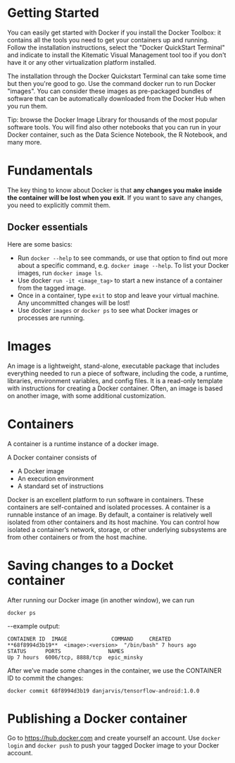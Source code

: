 # Getting Started

You can easily get started with Docker if you install the Docker Toolbox: it contains all the tools you need to get your containers up and running. Follow the installation instructions, select the "Docker QuickStart Terminal" and indicate to install the Kitematic Visual Management tool too if you don't have it or any other virtualization platform installed.

The installation through the Docker Quickstart Terminal can take some time but then you're good to go. Use the command docker run to run Docker "images". You can consider these images as pre-packaged bundles of software that can be automatically downloaded from the Docker Hub when you run them.

Tip: browse the Docker Image Library for thousands of the most popular software tools. You will find also other notebooks that you can run in your Docker container, such as the Data Science Notebook, the R Notebook, and many more.


# Fundamentals 
The key thing to know about Docker is that **any changes you make inside the container will be lost when you exit**. If you want to save any changes, you need to explicitly commit them.

## Docker essentials

Here are some basics:
+ Run ```docker --help``` to see commands, or use that option to find out more about a specific command, e.g. ```docker image --help```. To list your Docker images, run ```docker image ls```.
+ Use docker ```run -it <image_tag>``` to start a new instance of a container from the tagged image.
+ Once in a container, type ```exit``` to stop and leave your virtual machine. Any uncommitted changes will be lost!
+ Use docker ```images``` or ```docker ps``` to see what Docker images or processes are running.

# Images

An image is a lightweight, stand-alone, executable package that includes everything needed to run a piece of software, including the code, a runtime, libraries, environment variables, and config files. It is a read-only template with instructions for creating a Docker container. Often, an image is based on another image, with some additional customization.

# Containers

A container is a runtime instance of a docker image.

A Docker container consists of

+ A Docker image
+ An execution environment
+ A standard set of instructions

Docker is an excellent platform to run software in containers. These containers are self-contained and isolated processes. A container is a runnable instance of an image. By default, a container is relatively well isolated from other containers and its host machine. You can control how isolated a container’s network, storage, or other underlying subsystems are from other containers or from the host machine.

# Saving changes to a Docket container 
After running our Docker image (in another window), we can run
```
docker ps
```

--example output: 
```
CONTAINER ID  IMAGE              COMMAND     CREATED                                  
**68f8994d3b19**  <image>:<version>  "/bin/bash" 7 hours ago
STATUS      PORTS               NAMES
Up 7 hours  6006/tcp, 8888/tcp  epic_minsky
```

After we’ve made some changes in the container, we use the CONTAINER ID to commit the changes:

```docker commit 68f8994d3b19 danjarvis/tensorflow-android:1.0.0```

# Publishing a Docker container
Go to https://hub.docker.com and create yourself an account. Use ```docker login``` and ```docker push``` to push your tagged Docker image to your Docker account.
